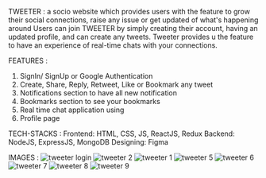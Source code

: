 TWEETER : a socio website which provides users with the feature to grow their social connections, raise any issue or get updated of what's happening around
          Users can join TWEETER by simply creating their account, having an updated profile, and can create any tweets. Tweeter provides u the feature to have an                 experience of real-time chats with your connections.
          
FEATURES :
1. SignIn/ SignUp or Google Authentication
2. Create, Share, Reply, Retweet, Like or Bookmark any tweet
3. Notifications section to have all new notification
4. Bookmarks section to see your bookmarks
5. Real time chat application using 
6. Profile page

TECH-STACKS :
Frontend: HTML, CSS, JS, ReactJS, Redux
Backend: NodeJS, ExpressJS, MongoDB
Designing: Figma

IMAGES :
![tweeter login](https://user-images.githubusercontent.com/104606182/216806589-f8b0da49-5e79-4acf-89b3-1bd48c2735d4.PNG)
![tweeter 2](https://user-images.githubusercontent.com/104606182/216806632-5243785a-56eb-49eb-a251-c9c2736dfb2f.PNG)
![tweeter 1](https://user-images.githubusercontent.com/104606182/216806660-7ce5e45a-0780-43b0-b7d6-d186693b0746.PNG)
![tweeter 5](https://user-images.githubusercontent.com/104606182/216806661-0cd4e4a9-2f8f-4d31-b77a-aa4dfe0cf72b.PNG)
![tweeter 6](https://user-images.githubusercontent.com/104606182/216806663-9ad60ccc-46a2-446d-adf3-b1cb47e91fdc.PNG)
![tweeter 7](https://user-images.githubusercontent.com/104606182/216806664-0a591521-af34-471c-b954-791b8fd5228f.PNG)
![tweeter 8](https://user-images.githubusercontent.com/104606182/216806666-0f982288-6447-4628-9f29-ffd29946e9f7.PNG)
![tweeter 9](https://user-images.githubusercontent.com/104606182/216806667-b4b4940d-3fba-45f1-87b3-514fbdd6338a.PNG)

